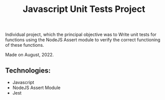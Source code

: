 <!DOCTYPE html>
<html lang="en">
<head>
  <meta charset="UTF-8">
  <meta http-equiv="X-UA-Compatible" content="IE=edge">
  <meta name="viewport" content="width=device-width, initial-scale=1.0">
  <link rel="stylesheet" href="style.css">
</head>
<body>
  <header>
    <h1 id="title">Javascript Unit Tests Project</h1>
  </header>
  <main>
    <p>Individual project, which the principal objective was to Write unit tests for functions using the NodeJS Assert module to verify the correct functioning of these functions.</p>
    <p>Made on August, 2022.</p>
    <h2>Technologies:</h2>
    <ul>
      <li>Javascript</li>
      <li>NodeJS Assert Module</li>
      <li>Jest</li>
    </ul>
  </main>
</body>
</html>
